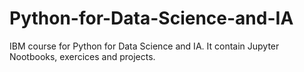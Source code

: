 # Python-for-Data-Science-and-IA
IBM course for Python for Data Science and IA. It contain Jupyter Nootbooks, exercices and projects.
